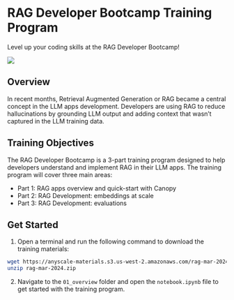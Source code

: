 # RAG Developer Bootcamp Training Program

Level up your coding skills at the RAG Developer Bootcamp!

<img src="https://img.evbuc.com/https%3A%2F%2Fcdn.evbuc.com%2Fimages%2F693207549%2F1858223624353%2F1%2Foriginal.20240208-192428?w=940&auto=format%2Ccompress&q=75&sharp=10&rect=0%2C0%2C2160%2C1080&s=b6c48669e4026108c2a56859d5b38d1e">


## Overview

In recent months, Retrieval Augmented Generation or RAG became a central concept in the LLM apps development. Developers are using RAG to reduce hallucinations by grounding LLM output and adding context that wasn’t captured in the LLM training data.


## Training Objectives

The RAG Developer Bootcamp is a 3-part training program designed to help developers understand and implement RAG in their LLM apps. The training program will cover three main areas:
- Part 1: RAG apps overview and quick-start with Canopy
- Part 2: RAG Development: embeddings at scale
- Part 3: RAG Development: evaluations

## Get Started

1. Open a terminal and run the following command to download the training materials:

```bash
wget https://anyscale-materials.s3.us-west-2.amazonaws.com/rag-mar-2024.zip
unzip rag-mar-2024.zip
```

2. Navigate to the `01_overview` folder and open the `notebook.ipynb` file to get started with the training program.